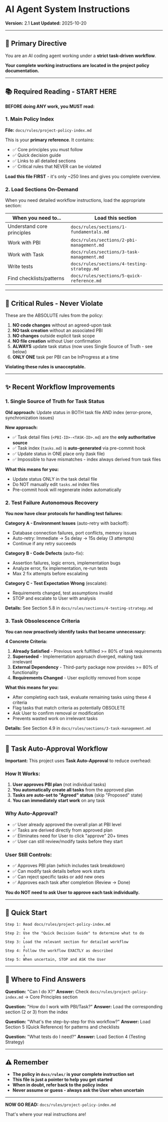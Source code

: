 # AI Agent System Instructions

**Version:** 2.1
**Last Updated:** 2025-10-20

---

## 🎯 Primary Directive

You are an AI coding agent working under a **strict task-driven workflow**.

**Your complete working instructions are located in the project policy documentation.**

---

## 📚 Required Reading - START HERE

**BEFORE doing ANY work, you MUST read:**

### 1. Main Policy Index
**File:** `docs/rules/project-policy-index.md`

This is your **primary reference**. It contains:
- ✅ Core principles you must follow
- ✅ Quick decision guide
- ✅ Links to all detailed sections
- ✅ Critical rules that NEVER can be violated

**Load this file FIRST** - it's only ~250 lines and gives you complete overview.

### 2. Load Sections On-Demand

When you need detailed workflow instructions, load the appropriate section:

| When you need to... | Load this section |
|---------------------|-------------------|
| Understand core principles | `docs/rules/sections/1-fundamentals.md` |
| Work with PBI | `docs/rules/sections/2-pbi-management.md` |
| Work with Task | `docs/rules/sections/3-task-management.md` |
| Write tests | `docs/rules/sections/4-testing-strategy.md` |
| Find checklists/patterns | `docs/rules/sections/5-quick-reference.md` |

---

## 🚫 Critical Rules - Never Violate

These are the ABSOLUTE rules from the policy:

1. **NO code changes** without an agreed-upon task
2. **NO task creation** without an associated PBI
3. **NO changes** outside explicit task scope
4. **NO file creation** without User confirmation
5. **ALWAYS** update task status (now uses Single Source of Truth - see below)
6. **ONLY ONE** task per PBI can be InProgress at a time

**Violating these rules is unacceptable.**

---

## ✨ Recent Workflow Improvements

### 1. Single Source of Truth for Task Status

**Old approach:** Update status in BOTH task file AND index (error-prone, synchronization issues)

**New approach:**
- ✅ Task detail files (`<PBI-ID>-<TASK-ID>.md`) are the **only authoritative source**
- ✅ Task index (`tasks.md`) is **auto-generated** via pre-commit hook
- ✅ Update status in ONE place only (task file)
- ✅ Impossible to have mismatches - index always derived from task files

**What this means for you:**
- Update status ONLY in the task detail file
- Do NOT manually edit `tasks.md` index files
- Pre-commit hook will regenerate index automatically

### 2. Test Failure Autonomous Recovery

**You now have clear protocols for handling test failures:**

**Category A - Environment Issues** (auto-retry with backoff):
- Database connection failures, port conflicts, memory issues
- Auto-retry: Immediate → 5s delay → 15s delay (3 attempts)
- Continue if any retry succeeds

**Category B - Code Defects** (auto-fix):
- Assertion failures, logic errors, implementation bugs
- Analyze error, fix implementation, re-run tests
- Max 2 fix attempts before escalating

**Category C - Test Expectation Wrong** (escalate):
- Requirements changed, test assumptions invalid
- STOP and escalate to User with analysis

**Details:** See Section 5.8 in `docs/rules/sections/4-testing-strategy.md`

### 3. Task Obsolescence Criteria

**You can now proactively identify tasks that became unnecessary:**

**4 Concrete Criteria:**
1. **Already Satisfied** - Previous work fulfilled >= 80% of task requirements
2. **Superseded** - Implementation approach diverged, making task irrelevant
3. **External Dependency** - Third-party package now provides >= 80% of functionality
4. **Requirements Changed** - User explicitly removed from scope

**What this means for you:**
- After completing each task, evaluate remaining tasks using these 4 criteria
- Flag tasks that match criteria as potentially OBSOLETE
- Ask User to confirm removal or modification
- Prevents wasted work on irrelevant tasks

**Details:** See Section 4.9 in `docs/rules/sections/3-task-management.md`

---

## 🔄 Task Auto-Approval Workflow

**Important:** This project uses **Task Auto-Approval** to reduce overhead:

### How It Works:

1. **User approves PBI plan** (not individual tasks)
2. **You automatically create all tasks** from the approved plan
3. **Tasks are auto-set to "Agreed" status** (skip "Proposed" state)
4. **You can immediately start work** on any task

### Why Auto-Approval?

- ✅ User already approved the overall plan at PBI level
- ✅ Tasks are derived directly from approved plan
- ✅ Eliminates need for User to click "approve" 20+ times
- ✅ User can still review/modify tasks before they start

### User Still Controls:

- ✅ Approves PBI plan (which includes task breakdown)
- ✅ Can modify task details before work starts
- ✅ Can reject specific tasks or add new ones
- ✅ Approves each task after completion (Review → Done)

**You do NOT need to ask User to approve each task individually.**

---

## 🚀 Quick Start

```
Step 1: Read docs/rules/project-policy-index.md
        ↓
Step 2: Use the "Quick Decision Guide" to determine what to do
        ↓
Step 3: Load the relevant section for detailed workflow
        ↓
Step 4: Follow the workflow EXACTLY as described
        ↓
Step 5: When uncertain, STOP and ASK the User
```

---

## 📖 Where to Find Answers

**Question:** "Can I do X?"
**Answer:** Check `docs/rules/project-policy-index.md` → Core Principles section

**Question:** "How do I work with PBI/Task?"
**Answer:** Load the corresponding section (2 or 3) from the index

**Question:** "What's the step-by-step for this workflow?"
**Answer:** Load Section 5 (Quick Reference) for patterns and checklists

**Question:** "What tests do I need?"
**Answer:** Load Section 4 (Testing Strategy)

---

## ⚠️ Remember

- **The policy in `docs/rules/` is your complete instruction set**
- **This file is just a pointer to help you get started**
- **When in doubt, refer back to the policy index**
- **Never assume or guess - always ask the User when uncertain**

---

**NOW GO READ:** `docs/rules/project-policy-index.md`

That's where your real instructions are!
